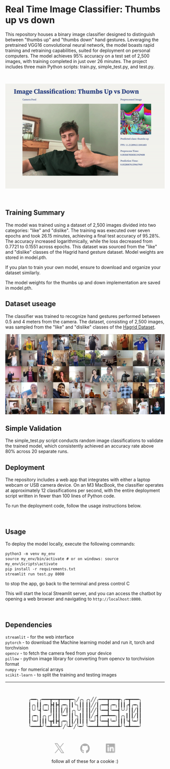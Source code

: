 
# Real Time Image Classifier: Thumbs up vs down

This repository houses a binary image classifier designed to distinguish between "thumbs up" and "thumbs down" hand gestures. Leveraging the pretrained VGG16 convolutional neural network, the model boasts rapid training and retraining capabilities, suited for deployment on personal computers. The model achieves 95% accuracy on a test set of 2,500 images, with training completed in just over 26 minutes. The project includes three main Python scripts: train.py, simple_test.py, and test.py.

&nbsp;

<div align="center"><img src="preview.gif" width="800" alt="Demo of real-time thumbs up vs. thumbs down image classification using a convolutional neural network on a web UI"></div>

&nbsp;

## Training Summary

The model was trained using a dataset of 2,500 images divided into two categories: "like" and "dislike". The training was executed over seven epochs and took 26.15 minutes, achieving a final test accuracy of 95.28%. The accuracy increased logarithmically, while the loss decreased from 0.7721 to 0.1551 across epochs. This dataset was sourced from the "like" and "dislike" classes of the Hagrid hand gesture dataset. Model weights are stored in model.pth.

If you plan to train your own model, ensure to download and organize your dataset similarly.

The model weights for the thumbs up and down implementation are saved in model.pth.

## Dataset useage

The classifier was trained to recognize hand gestures performed between 0.5 and 4 meters from the camera. The dataset, consisting of 2,500 images, was sampled from the "like" and "dislike" classes of the [Hagrid Dataset](https://github.com/hukenovs/hagrid).

<div align="center"><img src="dataset.jpeg" width="800"></div>

## Simple Validation

The simple_test.py script conducts random image classifications to validate the trained model, which consistently achieved an accuracy rate above 80% across 20 separate runs.

## Deployment

The repository includes a web app that integrates with either a laptop webcam or USB camera device. On an M3 MacBook, the classifier operates at approximately 12 classifications per second, with the entire deployment script written in fewer than 100 lines of Python code.

To run the deployment code, follow the usage instructions below.

&nbsp;

## Usage

To deploy the model locally, execute the following commands:

```
python3 -m venv my_env  
source my_env/bin/activate # or on windows: source my_env\Scripts\activate  
pip install -r requirements.txt  
streamlit run test.py 8000
```

to stop the app, go back to the terminal and press control C

This will start the local Streamlit server, and you can access the chatbot by opening a web browser and navigating to `http://localhost:8000`.

&nbsp;

## Dependencies

`streamlit` - for the web interface  
`pytorch` - to download the Machine learning model and run it, torch and torchvision  
`opencv` - to fetch the camera feed from your device  
`pillow` - python image library for converting from opencv to torchvision format  
`numpy` - for numerical arrays  
`scikit-learn` - to split the training and testing images  

<hr>

&nbsp;

<div align="center">



╭━━╮╭━━━┳━━┳━━━┳━╮╱╭╮        ╭╮╱╱╭━━━┳━━━┳╮╭━┳━━━╮
┃╭╮┃┃╭━╮┣┫┣┫╭━╮┃┃╰╮┃┃        ┃┃╱╱┃╭━━┫╭━╮┃┃┃╭┫╭━╮┃
┃╰╯╰┫╰━╯┃┃┃┃┃╱┃┃╭╮╰╯┃        ┃┃╱╱┃╰━━┫╰━━┫╰╯╯┃┃╱┃┃
┃╭━╮┃╭╮╭╯┃┃┃╰━╯┃┃╰╮┃┃        ┃┃╱╭┫╭━━┻━━╮┃╭╮┃┃┃╱┃┃
┃╰━╯┃┃┃╰┳┫┣┫╭━╮┃┃╱┃┃┃        ┃╰━╯┃╰━━┫╰━╯┃┃┃╰┫╰━╯┃
╰━━━┻╯╰━┻━━┻╯╱╰┻╯╱╰━╯        ╰━━━┻━━━┻━━━┻╯╰━┻━━━╯
  


&nbsp;


<a href="https://x.com/TheBrianLesko/status/1124018912268554240"><img src="https://raw.githubusercontent.com/BrianLesko/BrianLesko/main/.socials/svg-grey/x.svg" width="30" alt="X Logo"></a> &nbsp; &nbsp; &nbsp; &nbsp; &nbsp; &nbsp; <a href="https://github.com/BrianLesko"><img src="https://raw.githubusercontent.com/BrianLesko/BrianLesko/main/.socials/svg-grey/github.svg" width="30" alt="GitHub"></a> &nbsp; &nbsp; &nbsp; &nbsp; &nbsp; &nbsp; <a href="https://www.linkedin.com/in/brianlesko/"><img src="https://raw.githubusercontent.com/BrianLesko/BrianLesko/main/.socials/svg-grey/linkedin.svg" width="30" alt="LinkedIn"></a>

follow all of these for a cookie :)

</div>


&nbsp;


